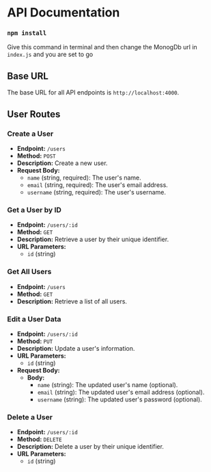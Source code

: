 # API Documentation

### `npm install`

Give this command in terminal and then change the MonogDb url in `index.js` and you are set to go

## Base URL

The base URL for all API endpoints is `http://localhost:4000`.

## User Routes

### Create a User

- **Endpoint:** `/users`
- **Method:** `POST`
- **Description:** Create a new user.
- **Request Body:**
    - `name` (string, required): The user's name.
    - `email` (string, required): The user's email address.
    - `username` (string, required): The user's username.

### Get a User by ID

- **Endpoint:** `/users/:id`
- **Method:** `GET`
- **Description:** Retrieve a user by their unique identifier.
- **URL Parameters:**
  - `id` (string)

### Get All Users

- **Endpoint:** `/users`
- **Method:** `GET`
- **Description:** Retrieve a list of all users.

### Edit a User Data

- **Endpoint:** `/users/:id`
- **Method:** `PUT`
- **Description:** Update a user's information.
- **URL Parameters:**
  - `id` (string)
- **Request Body:**
  - **Body:**
    - `name` (string): The updated user's name (optional).
    - `email` (string): The updated user's email address (optional).
    - `username` (string): The updated user's password (optional).

### Delete a User

- **Endpoint:** `/users/:id`
- **Method:** `DELETE`
- **Description:** Delete a user by their unique identifier.
- **URL Parameters:**
  - `id` (string)
